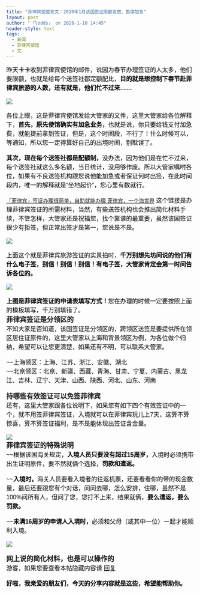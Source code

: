 ```yaml
---
title: "菲律宾使馆发文：2020年1月该国签证限额发放、暂停加急"
layout: post
author: "「lodds」 on 2020-1-10 14:45"
header-style: text
tags:
  - 新闻
  - 菲律宾使馆
  - 文
---
```


<head>
 <script type="text/javascript">replyreload += ',' + 5949613;</script> 
</head>
<body>
 <div align="left"> 
  <font style="color:rgb(0, 0, 0)"><font face="sans-serif"><font style="font-size:16px">昨天卡卡收到菲律宾使馆的邮件，说因为春节办理签证的人太多，他们要限额，也就是给每个送签社都定额配比，<strong>目的就是想控制下春节赴菲律宾旅游的人数，还有就是，他们忙不过来……</strong></font></font></font> 
 </div>
 <br> 
 <div align="left"> 
  <font style="color:rgb(0, 0, 0)"><font face="sans-serif"><font style="font-size:16px"><img src="https://www.bcquan.com/storage/creation/23642/20200109/aavTsanWQ8CEGJKXdEjtaUPZOnZd2fkmssSpy7eJ.jpeg" onload="thumbImg(this)"></font></font></font> 
 </div>
 <br> 
 <div align="left"> 
  <font style="color:rgb(0, 0, 0)"><font face="sans-serif"><font style="font-size:16px">各位上眼，这是菲律宾使馆发给大管家的文件，这里大管家给各位解释下，<strong>首先，原先使馆确实有加急业务，</strong>也就是说，你只要给钱支付加急费，就能提前拿到签证，但是，这个时间段，不行了！什么时候可以，等通知，所以您一定得算好自己的出境时间，别耽误了。</font></font></font> 
 </div>
 <br> 
 <div align="left"> 
  <font style="color:rgb(0, 0, 0)"><font face="sans-serif"><font style="font-size:16px"><strong>其次，现在每个送签社都是配额制，</strong>没办法，因为他们是在忙不过来，每个送签社就这么多名额，当日统计，没用够作废。所以大管家嘱咐各位，如果有不良送签机构跟您说他能加急或者保证何时出签，在此时间段内，唯一的解释就是“坐地起价”，您心里有数就行。</font></font></font> 
 </div>
 <br> 
 <div align="left"> 
  <font style="color:rgb(0, 0, 0)"><font face="sans-serif"><font style="font-size:16px"><font face="Tahoma, Helvetica, SimSun, sans-serif"><font style="font-size:14px"><a href="https://www.bcquan.com/flash/flashpage/71068" target="_blank">「菲律宾」签证办理很简单，自助就能办理 菲律宾，一个海世界</a></font></font> 这个链接是办理菲律宾签证的所需材料，当然，有些送签机构也会推出简化材料手续，不管怎样，大管家还是祝福您，找个靠谱的最重要，虽然该国签证很少有拒签，但正常出签才是第一，您说是不是。</font></font></font> 
 </div>
 <br> 
 <div align="left"> 
  <font style="color:rgb(0, 0, 0)"><font face="sans-serif"><font style="font-size:16px"><img src="https://www.bcquan.com/storage/creation/23642/20200109/hVchQ1fPbT4ZDw0n1E1nfy4AAMIy045ea6y1jS1x.jpeg" onload="thumbImg(this)"></font></font></font> 
 </div>
 <br> 
 <div align="left"> 
  <font style="color:rgb(0, 0, 0)"><font face="sans-serif"><font style="font-size:16px">上面这个就是菲律宾旅游签证的实景拍时，<strong>千万别想先坊间说的他们有什么电子签，别信！别信！别信！有电子签，大管家肯定会第一时间告诉各位的。</strong></font></font></font> 
 </div>
 <br> 
 <div align="left"> 
  <font style="color:rgb(0, 0, 0)"><font face="sans-serif"><font style="font-size:16px"><img src="https://www.bcquan.com/storage/creation/23642/20200109/4JoHoeUVA5fGgcGDWhOHarSfPbAvrET0TiQTShNG.jpeg" onload="thumbImg(this)"></font></font></font> 
 </div>
 <br> 
 <div align="left"> 
  <font style="color:rgb(0, 0, 0)"><font face="sans-serif"><font style="font-size:16px"><strong>上图是菲律宾签证的申请表填写方式！</strong>您在办理的时候一定要按照上面的模板填写，千万别填错了。</font></font></font> 
 </div>
 <strong><font style="font-size:18px">菲律宾签证是分领区的</font></strong>
 <br> 
 <div align="left"> 
  <font style="color:rgb(0, 0, 0)"><font face="sans-serif"><font style="font-size:16px">不知大家是否知道，该国签证是分领区的，跨领区送签是要提供所在领区居住证原件的，这里大管家以上海和背景领区为例，为各位做个归纳，希望可以让您更清楚，如果还有不明，可以联系大管家。</font></font></font> 
 </div>
 <br> 
 <div align="left"> 
  <font style="color:rgb(0, 0, 0)"><font face="sans-serif"><font style="font-size:16px">~~上海领区：上海、江苏、浙江、安徽、湖北</font></font></font> 
 </div> 
 <div align="left"> 
  <font style="color:rgb(0, 0, 0)"><font face="sans-serif"><font style="font-size:16px">~~北京领区：北京、新疆、西藏、青海、甘肃、宁夏、内蒙古、黑龙江、吉林、辽宁、天津、山西、陕西、河北、山东、河南</font></font></font> 
 </div>
 <br> 
 <strong><font style="font-size:18px">持哪些有效签证可以免签菲律宾</font></strong>
 <br> 
 <div align="left"> 
  <font style="color:rgb(0, 0, 0)"><font face="sans-serif"><font style="font-size:16px">还有，这里大管家跟各位说明下，如果您有如下四个有效签证中的一个，就不用签菲律宾签证，入境就可以在菲律宾玩儿上7天，这算不算惊喜，算不算签证福利，是不是能体现出签证含金量。</font></font></font> 
 </div>
 <br> 
 <div align="left"> 
  <font style="color:rgb(0, 0, 0)"><font face="sans-serif"><font style="font-size:16px"><img src="https://www.bcquan.com/storage/creation/23642/20200109/nSoEvawz7P21ASYobYw0RehvT3tw664oVPyuWu3r.jpeg" onload="thumbImg(this)"></font></font></font> 
 </div>
 <strong><font style="font-size:18px">菲律宾签证的特殊说明</font></strong>
 <br> 
 <div align="left"> 
  <font style="color:rgb(0, 0, 0)"><font face="sans-serif"><font style="font-size:16px">~~根据该国海关规定，<strong>入境人员只要没有超过15周岁，</strong>入境时必须携带出生证明原件，要不然就俩个选择，<strong>罚款和遣返。</strong></font></font></font> 
 </div>
 <br> 
 <div align="left"> 
  <font style="color:rgb(0, 0, 0)"><font face="sans-serif"><font style="font-size:16px">~~<strong>入境时，</strong>海关人员要看入境者的往返机票，还要看看你的带的现金数量，最后还要跟您有个对话，问问去哪，怎么安排，住哪，虽然不是100%问所有人，但问了您，您打不上来，结果就俩，<strong>要么遣返，要么罚款。</strong></font></font></font> 
 </div>
 <br> 
 <div align="left"> 
  <font style="color:rgb(0, 0, 0)"><font face="sans-serif"><font style="font-size:16px">~~<strong>未满16周岁的申请人入境时，</strong>必须和父母（或其中一位）一起才能顺利入境。</font></font></font> 
 </div>
 <br> 
 <div align="left"> 
  <font style="color:rgb(0, 0, 0)"><font face="sans-serif"><font style="font-size:16px"><img src="https://www.bcquan.com/storage/creation/23642/20200109/6NXFuFSf5884nXfPZGWnWqKBQEtmngDiRaqaKb9N.jpeg" onload="thumbImg(this)"></font></font></font> 
 </div>
 <br> 
 <strong><font style="font-size:18px">网上说的简化材料，也是可以操作的</font></strong> 
 <div align="left"> 
  <font style="color:rgb(0, 0, 0)"><font face="sans-serif"><font style="font-size:16px"> 
     <div class="locked">
       游客，如果您要查看本帖隐藏内容请 
      <a href="forum.php?mod=post&amp;action=reply&amp;fid=2&amp;tid=548845" onclick="showWindow('reply', this.href)">回复</a> 
     </div></font></font></font> 
 </div>
 <br> 
 <div align="left"> 
  <font style="color:rgb(0, 0, 0)"><font face="sans-serif"><font style="font-size:16px"><strong>好啦，我亲爱的朋友们，今天的分享内容就是这些，希望能帮助你。</strong></font></font></font> 
 </div>
 <br>
</body>


